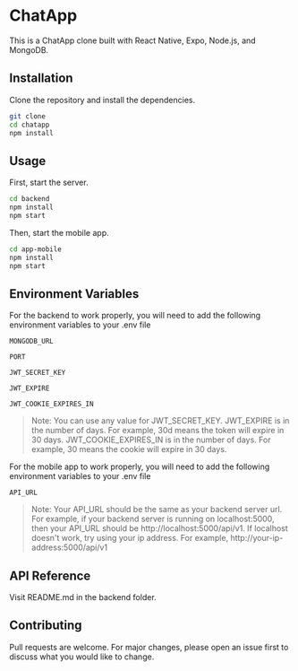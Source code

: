 # ChatApp

This is a ChatApp clone built with React Native, Expo, Node.js, and MongoDB.

## Installation

Clone the repository and install the dependencies.

```bash
git clone
cd chatapp
npm install
```

## Usage

First, start the server.

```bash
cd backend
npm install
npm start
```

Then, start the mobile app.

```bash
cd app-mobile
npm install
npm start
```

## Environment Variables

For the backend to work properly, you will need to add the following environment variables to your .env file

`MONGODB_URL`

`PORT`

`JWT_SECRET_KEY`

`JWT_EXPIRE`

`JWT_COOKIE_EXPIRES_IN`

<!-- format of JWT_EXPIRE is {numofday}d  -->

> Note: You can use any value for JWT_SECRET_KEY. JWT_EXPIRE is in the number of days. For example, 30d means the token will expire in 30 days. JWT_COOKIE_EXPIRES_IN is in the number of days. For example, 30 means the cookie will expire in 30 days.

For the mobile app to work properly, you will need to add the following environment variables to your .env file

`API_URL`

> Note: Your API_URL should be the same as your backend server url. For example, if your backend server is running on localhost:5000, then your API_URL should be http://localhost:5000/api/v1. If localhost doesn't work, try using your ip address. For example, http://your-ip-address:5000/api/v1

## API Reference

Visit README.md in the backend folder.

## Contributing

Pull requests are welcome. For major changes, please open an issue first to discuss what you would like to change.
